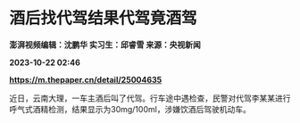 # 酒后找代驾结果代驾竟酒驾
**澎湃视频编辑：沈鹏华 实习生：邱睿雪 来源：央视新闻**

**2023-10-22 02:46**

**https://m.thepaper.cn/detail/25004635**

近日，云南大理，一车主酒后叫了代驾。行车途中遇检查，民警对代驾李某某进行呼气式酒精检测，结果显示为30mg/100ml，涉嫌饮酒后驾驶机动车。
